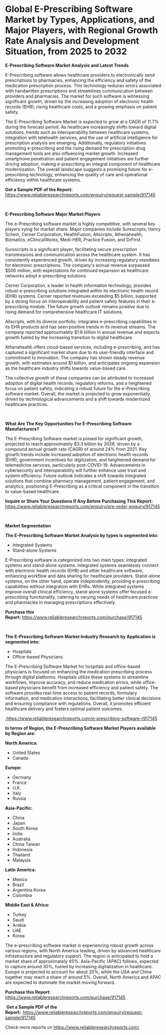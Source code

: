 <p><h1>Global E-Prescribing Software Market by Types, Applications, and Major Players, with Regional Growth Rate Analysis and Development Situation, from 2025 to 2032</h1></p><p><strong>E-Prescribing Software Market Analysis and Latest Trends</strong></p>
<p><p>E-Prescribing software allows healthcare providers to electronically send prescriptions to pharmacies, enhancing the efficiency and safety of the medication prescription process. This technology reduces errors associated with handwritten prescriptions and streamlines communication between providers and pharmacies. The market for such software is witnessing significant growth, driven by the increasing adoption of electronic health records (EHR), rising healthcare costs, and a growing emphasis on patient safety.</p><p>The E-Prescribing Software Market is expected to grow at a CAGR of 11.7% during the forecast period. As healthcare increasingly shifts toward digital solutions, trends such as interoperability between healthcare systems, integration with telehealth services, and the use of artificial intelligence for prescription analysis are emerging. Additionally, regulatory initiatives promoting e-prescribing and the rising demand for prescription drug management tools are also influencing market growth. Increased smartphone penetration and patient engagement initiatives are further driving adoption, making e-prescribing an integral component of healthcare modernization. The overall landscape suggests a promising future for e-prescribing technology, enhancing the quality of care and operational efficiency within healthcare systems.</p></p>
<p><strong>Get a Sample PDF of the Report:&nbsp;</strong> <a href="https://www.reliableresearchreports.com/enquiry/request-sample/917145?utm_campaign=37&utm_medium=2&utm_source=Github&utm_content=ia&utm_term=11032025&utm_id=e-prescribing-software">https://www.reliableresearchreports.com/enquiry/request-sample/917145</a></p>
<p>&nbsp;</p>
<p><strong>E-Prescribing Software Major Market Players</strong></p>
<p><p>The e-Prescribing software market is highly competitive, with several key players vying for market share. Major companies include Surescripts, Henry Schein, Cerner Corporation, HealthFusion, Allscripts, Athenahealth, Bizmatics, eClinicalWorks, Medi-HER, Practice Fusion, and DrFirst.</p><p>Surescripts is a significant player, facilitating secure prescription transmissions and communication across the healthcare system. It has consistently experienced growth, driven by increasing regulatory mandates for electronic prescriptions. The company's annual revenue surpassed $500 million, with expectations for continued expansion as healthcare networks adopt e-prescribing solutions.</p><p>Cerner Corporation, a leader in health information technology, provides robust e-prescribing solutions integrated within its electronic health record (EHR) systems. Cerner reported revenues exceeding $5 billion, supported by a strong focus on interoperability and patient safety features in their e-prescribing module. The future growth outlook remains positive due to rising demand for comprehensive healthcare IT solutions.</p><p>Allscripts, with its diverse portfolio, integrates e-prescribing capabilities in its EHR products and has seen positive trends in its revenue streams. The company reported approximately $1.8 billion in annual revenue and expects growth fueled by the increasing transition to digital healthcare.</p><p>Athenahealth offers cloud-based services, including e-prescribing, and has captured a significant market share due to its user-friendly interface and commitment to innovation. The company has shown steady revenue growth, with estimates around $1 billion, and anticipates ongoing expansion as the healthcare industry shifts towards value-based care.</p><p>The collective growth of these companies can be attributed to increased adoption of digital health records, regulatory reforms, and a heightened focus on patient safety, indicating a robust future for the e-Prescribing software market. Overall, the market is projected to grow exponentially, driven by technological advancements and a shift towards modernized healthcare practices.</p></p>
<p>&nbsp;</p>
<p><strong>What Are The Key Opportunities For E-Prescribing Software Manufacturers?</strong></p>
<p><p>The E-Prescribing Software market is poised for significant growth, projected to reach approximately $3.3 billion by 2028, driven by a compound annual growth rate (CAGR) of around 24% from 2021. Key growth trends include increased adoption of electronic health records (EHR), government incentives for digitization, and heightened demand for telemedicine services, particularly post-COVID-19. Advancements in cybersecurity and interoperability will further enhance user trust and system efficiency. Future outlook indicates a shift towards integrated solutions that combine pharmacy management, patient engagement, and analytics, positioning E-Prescribing as a critical component in the transition to value-based healthcare.</p></p>
<p><strong>Inquire or Share Your Questions If Any Before Purchasing This Report:</strong> <a href="https://www.reliableresearchreports.com/enquiry/pre-order-enquiry/917145?utm_campaign=37&utm_medium=2&utm_source=Github&utm_content=ia&utm_term=11032025&utm_id=e-prescribing-software">https://www.reliableresearchreports.com/enquiry/pre-order-enquiry/917145</a></p>
<p>&nbsp;</p>
<p><strong>Market Segmentation</strong></p>
<p><strong>The E-Prescribing Software Market Analysis by types is segmented into:</strong></p>
<p><ul><li>Integrated Systems</li><li>Stand-alone Systems</li></ul></p>
<p><p>E-Prescribing software is categorized into two main types: integrated systems and stand-alone systems. Integrated systems seamlessly connect with electronic health records (EHR) and other healthcare software, enhancing workflow and data sharing for healthcare providers. Stand-alone systems, on the other hand, operate independently, providing e-prescribing capabilities without integration with EHRs. While integrated systems improve overall clinical efficiency, stand-alone systems offer focused e-prescribing functionality, catering to varying needs of healthcare practices and pharmacies in managing prescriptions effectively.</p></p>
<p><strong>Purchase this Report:&nbsp;</strong><a href="https://www.reliableresearchreports.com/purchase/917145?utm_campaign=37&utm_medium=2&utm_source=Github&utm_content=ia&utm_term=11032025&utm_id=e-prescribing-software">https://www.reliableresearchreports.com/purchase/917145</a></p>
<p>&nbsp;</p>
<p><strong>The E-Prescribing Software Market Industry Research by Application is segmented into:</strong></p>
<p><ul><li>Hospitals</li><li>Office-based Physicians</li></ul></p>
<p><p>The E-Prescribing Software Market for hospitals and office-based physicians is focused on enhancing the medication prescribing process through digital platforms. Hospitals utilize these systems to streamline workflows, improve accuracy, and reduce medication errors, while office-based physicians benefit from increased efficiency and patient safety. The software provides real-time access to patient records, formulary information, and medication interactions, facilitating better clinical decisions and ensuring compliance with regulations. Overall, it promotes efficient healthcare delivery and fosters optimal patient outcomes.</p></p>
<p><a href="https://www.reliableresearchreports.com/e-prescribing-software-r917145?utm_campaign=37&utm_medium=2&utm_source=Github&utm_content=ia&utm_term=11032025&utm_id=e-prescribing-software">&nbsp;https://www.reliableresearchreports.com/e-prescribing-software-r917145</a></p>
<p><strong>In terms of Region, the E-Prescribing Software Market Players available by Region are:</strong></p>
<p>
    <p> <strong> North America: </strong>
        <ul>
            <li>United States</li>
            <li>Canada</li>
        </ul>
        </p> 
    <p> <strong> Europe: </strong>
        <ul>
            <li>Germany</li>
            <li>France</li>
            <li>U.K.</li>
            <li>Italy</li>
            <li>Russia</li>
        </ul>
        </p> 
    <p> <strong> Asia-Pacific: </strong>
        <ul>
            <li>China</li>
            <li>Japan</li>
            <li>South Korea</li>
            <li>India</li>
            <li>Australia</li>
            <li>China Taiwan</li>
            <li>Indonesia</li>
            <li>Thailand</li>
            <li>Malaysia</li>
        </ul>
        </p> 
    <p> <strong> Latin America: </strong>
        <ul>
            <li>Mexico</li>
            <li>Brazil</li>
            <li>Argentina Korea</li>
            <li>Colombia</li>
        </ul>
        </p> 
    <p> <strong> Middle East & Africa: </strong>
        <ul>
            <li>Turkey</li>
            <li>Saudi</li>
            <li>Arabia</li>
            <li>UAE</li>
            <li>Korea</li>
        </ul>
    </p>
    </p>
<p><p>The e-prescribing software market is experiencing robust growth across various regions, with North America leading, driven by advanced healthcare infrastructure and regulatory support. The region is anticipated to hold a market share of approximately 45%. Asia-Pacific (APAC) follows, expected to capture around 30%, fueled by increasing digitalization in healthcare. Europe is projected to account for about 20%, while the USA and China together may reach a share of around 5%. Overall, North America and APAC are expected to dominate the market moving forward.</p></p>
<p><strong>Purchase this Report: </strong><a href="https://www.reliableresearchreports.com/purchase/917145?utm_campaign=37&utm_medium=2&utm_source=Github&utm_content=ia&utm_term=11032025&utm_id=e-prescribing-software">https://www.reliableresearchreports.com/purchase/917145</a></p>
<p>&nbsp;<strong>Get a Sample PDF of the Report:&nbsp;&nbsp;</strong><a href="https://www.reliableresearchreports.com/enquiry/request-sample/917145?utm_campaign=37&utm_medium=2&utm_source=Github&utm_content=ia&utm_term=11032025&utm_id=e-prescribing-software">https://www.reliableresearchreports.com/enquiry/request-sample/917145</a></p>
<p><strong></strong></p>
<p>Check more reports on <a href="https://www.reliableresearchreports.com/?utm_campaign=37&utm_medium=2&utm_source=Github&utm_content=ia&utm_term=11032025&utm_id=e-prescribing-software">https://www.reliableresearchreports.com/</a></p>